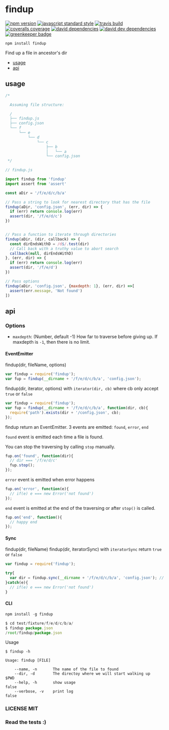 findup
===

[![npm version](https://img.shields.io/npm/v/findup.svg)](https://npmjs.com/package/findup)
[![javascript standard style](https://img.shields.io/badge/code%20style-standard-blue.svg)](http://standardjs.com/)
[![travis build](https://img.shields.io/travis/Filirom1/findup/master.svg)](https://travis-ci.org/Filirom1/findup)
[![coveralls coverage](https://img.shields.io/coveralls/Filirom1/findup.svg)](https://coveralls.io/github/Filirom1/findup)
[![david dependencies](https://david-dm.org/Filirom1/findup.svg)](https://david-dm.org/Filirom1/findup)
[![david dev dependencies](https://david-dm.org/Filirom1/findup/dev-status.svg)](https://david-dm.org/Filirom1/findup)
[![greenkeeper badge](https://badges.greenkeeper.io/Filirom1/findup.svg)](https://greenkeeper.io/)

`npm install findup`

Find up a file in ancestor's dir

- [usage](#usage)
- [api](#api)

usage
---

```js
/*

  Assuming file structure:

  /
  ├── findup.js
  ├── config.json
  └── f
      └── e
          └── d
              └── c
                  ├── b
                  │   └── a
                  └── config.json
 */

// findup.js

import findup from 'findup'
import assert from 'assert'

const aDir = '/f/e/d/c/b/a'

// Pass a string to look for nearest directory that has the file
findup(aDir, 'config.json', (err, dir) => {
  if (err) return console.log(err)
  assert(dir, '/f/e/d/c')
})


// Pass a function to iterate through directories
findup(aDir, (dir, callback) => {
  const dirEndsWithD = /d$/.test(dir)
  // Call back with a truthy value to abort search
  callback(null, dirEndsWithD)
}, (err, dir) => {
  if (err) return console.log(err)
  assert(dir, '/f/e/d')
})

// Pass options
findup(aDir, 'config.json', {maxdepth: 1}, (err, dir) =>[
  assert(err.message, 'Not found')
])
```

api
---




### Options

- `maxdepth`: (Number, default -1) How far to traverse before giving up. If maxdepth is `-1`, then there is no limit.


#### EventEmitter

findup(dir, fileName, options)

```js
var findup = require('findup');
var fup = findup(__dirname + '/f/e/d/c/b/a', 'config.json');
```

findup(dir, iterator, options) with `iterator(dir, cb)` where cb only accept `true` or `false`

```js
var findup = require('findup');
var fup = findup(__dirname + '/f/e/d/c/b/a', function(dir, cb){
  require('path').exists(dir + '/config.json', cb);
});
```

findup return an EventEmitter. 3 events are emitted: `found`, `error`, `end`

`found` event is emitted each time a file is found.

You can stop the traversing by calling `stop` manually.

```js
fup.on('found', function(dir){
  // dir === '/f/e/d/c'
  fup.stop();
});
```

`error` event is emitted when error happens

```js
fup.on('error', function(e){
  // if(e) e === new Error('not found')
});
```

`end` event is emitted at the end of the traversing or after `stop()` is
called.

```js
fup.on('end', function(){
  // happy end
});
```

#### Sync

findup(dir, fileName)
findup(dir, iteratorSync) with `iteratorSync` return `true` or `false`
```js
var findup = require('findup');

try{
  var dir = findup.sync(__dirname + '/f/e/d/c/b/a', 'config.json'); // dir === '/f/e/d/c'
}catch(e){
  // if(e) e === new Error('not found')
}
```

#### CLI
```js
npm install -g findup

$ cd test/fixture/f/e/d/c/b/a/
$ findup package.json
/root/findup/package.json
```

Usage

```
$ findup -h

Usage: findup [FILE]

    --name, -n       The name of the file to found
    --dir, -d        The directoy where we will start walking up    $PWD
    --help, -h       show usage                                     false
    --verbose, -v    print log                                      false
```

### LICENSE MIT

### Read the tests :)
